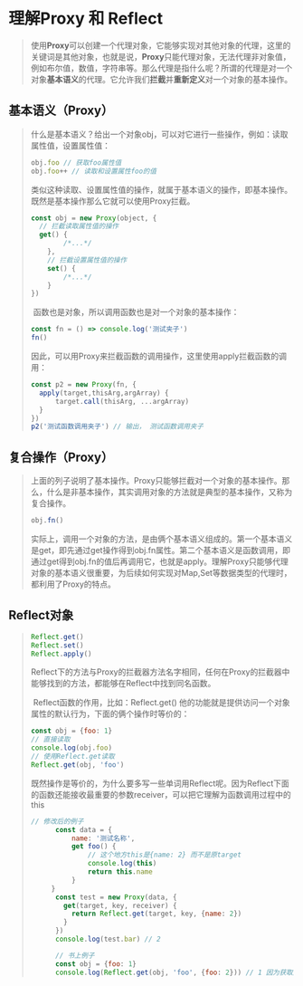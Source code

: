 # 理解Proxy 和 Reflect

> ​		使用**Proxy**可以创建一个代理对象，它能够实现对其他对象的代理，这里的关键词是其他对象，也就是说，**Proxy**只能代理对象，无法代理非对象值，例如布尔值，数值，字符串等。那么代理是指什么呢？所谓的代理是对一个对象**基本语义**的代理。它允许我们**拦截**并**重新定义**对一个对象的基本操作。

## 基本语义（Proxy）

> ​		什么是基本语义？给出一个对象obj，可以对它进行一些操作，例如：读取属性值，设置属性值：
>
> ```js
> obj.foo // 获取foo属性值
> obj.foo++ // 读取和设置属性foo的值
> ```
>
> ​		类似这种读取、设置属性值的操作，就属于基本语义的操作，即基本操作。既然是基本操作那么它就可以使用Proxy拦截。
>
> ```js
> const obj = new Proxy(object, {
> 	// 拦截读取属性值的操作
> 	get() {
>         /*...*/
>     },
>     // 拦截设置属性值的操作
>     set() {
>         /*...*/
>     }
> })
> ```
>
> ​		函数也是对象，所以调用函数也是对一个对象的基本操作：
>
> ```js
> const fn = () => console.log('测试夹子')
> fn()
> ```
>
> ​		因此，可以用Proxy来拦截函数的调用操作，这里使用apply拦截函数的调用：
>
> ```js
> const p2 = new Proxy(fn, {
> 	apply(target,thisArg,argArray) {
> 		target.call(thisArg, ...argArray)
> 	}
> })
> p2('测试函数调用夹子') // 输出， 测试函数调用夹子
> ```

## 复合操作（Proxy）

> ​		上面的列子说明了基本操作。Proxy只能够拦截对一个对象的基本操作。那么，什么是非基本操作，其实调用对象的方法就是典型的基本操作，又称为复合操作。
>
> ```js
> obj.fn()
> ```
>
> ​		实际上，调用一个对象的方法，是由俩个基本语义组成的。第一个基本语义是get，即先通过get操作得到obj.fn属性。第二个基本语义是函数调用，即通过get得到obj.fn的值后再调用它，也就是apply。理解Proxy只能够代理对象的基本语义很重要，为后续如何实现对Map,Set等数据类型的代理时，都利用了Proxy的特点。

## Reflect对象

> ```js
> Reflect.get()
> Reflect.set()
> Reflect.apply()
> ```
>
> ​		Reflect下的方法与Proxy的拦截器方法名字相同，任何在Proxy的拦截器中能够找到的方法，都能够在Reflect中找到同名函数。
>
> ​		Reflect函数的作用，比如：Reflect.get() 他的功能就是提供访问一个对象属性的默认行为，下面的俩个操作时等价的：
>
> ```js
> const obj = {foo: 1}
> // 直接读取
> console.log(obj.foo)
> // 使用Reflect.get读取
> Reflect.get(obj, 'foo')
> ```
>
> ​		既然操作是等价的，为什么要多写一些单词用Reflect呢。因为Reflect下面的函数还能接收最重要的参数receiver，可以把它理解为函数调用过程中的this
>
> ```js
> // 修改后的例子
>       const data = { 
>           name: '测试名称',
>           get foo() {
>               // 这个地方this是{name: 2} 而不是原target
>               console.log(this)
>               return this.name
>           }
>      }
>       const test = new Proxy(data, {
>         get(target, key, receiver) {
>           return Reflect.get(target, key, {name: 2})
>         }
>       })
>       console.log(test.bar) // 2
> 
>       // 书上例子
>       const obj = {foo: 1}
>       console.log(Reflect.get(obj, 'foo', {foo: 2})) // 1 因为获取属性值没有使用属性描述符来获取属性值，无法改变this指向
> ```
>
> 

